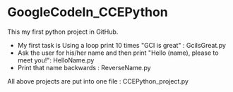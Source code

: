 # GoogleCodeIn_CCEPython

This my first python project in GitHub.
* My first task is Using a loop print 10 times "GCI is great" : GciIsGreat.py
* Ask the user for his/her name and then print "Hello (name), please to meet you!": HelloName.py
* Print that name backwards : ReverseName.py

All above projects are put into one file : CCEPython_project.py


